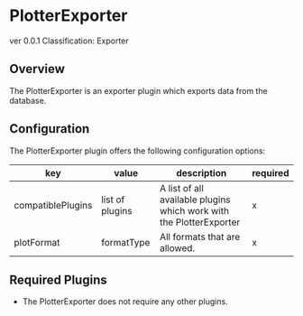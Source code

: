 # PlotterExporter
ver 0.0.1
Classification: Exporter

Overview
-----
The PlotterExporter is an exporter plugin which exports data from the database.

Configuration
-----
The PlotterExporter plugin offers the following configuration options:

| key  | value | description | required |
| ------------- | ------------- |  ------------- | ------------- |
| compatiblePlugins | list of plugins | A list of all available plugins which work with the PlotterExporter | x |
plotFormat | formatType | All formats that are allowed. | x |

Required Plugins
-----
 - The PlotterExporter does not require any other plugins.


